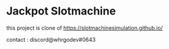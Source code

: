 # Jackpot Slotmachine

this project is clone of https://slotmachinesimulation.github.io/

contact : discord@whrgodev#0643
